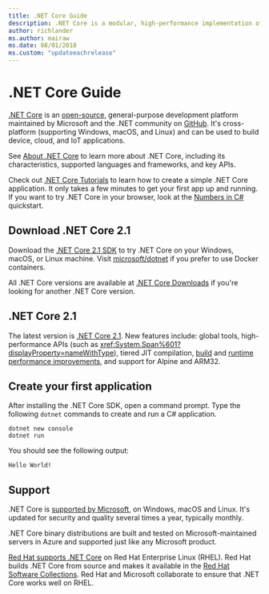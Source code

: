 ```yaml
---
title: .NET Core Guide
description: .NET Core is a modular, high-performance implementation of .NET for creating Windows, Linux, and Mac apps. Learn about .NET Core to get started.
author: richlander
ms.author: mairaw
ms.date: 08/01/2018
ms.custom: "updateeachrelease"
---
```

# .NET Core Guide

[.NET Core](about.md) is an [open-source](https://github.com/dotnet/coreclr/blob/master/LICENSE.TXT), general-purpose development platform maintained by Microsoft and the .NET community on [GitHub](https://github.com/dotnet/core). It's cross-platform (supporting Windows, macOS, and Linux) and can be used to build device, cloud, and IoT applications.

See [About .NET Core](about.md) to learn more about .NET Core, including its characteristics, supported languages and frameworks, and key APIs.

Check out [.NET Core Tutorials](tutorials/index.md) to learn how to create a simple .NET Core application. It only takes a few minutes to get your first app up and running. If you want to try .NET Core in your browser, look at the [Numbers in C#](../csharp/quick-starts/numbers-in-csharp.yml) quickstart.

## Download .NET Core 2.1

Download the [.NET Core  2.1 SDK](https://www.microsoft.com/net/download) to try .NET Core on your Windows, macOS, or Linux machine. Visit [microsoft/dotnet](https://hub.docker.com/r/microsoft/dotnet/) if you prefer to use Docker containers.

All .NET Core versions are available at [.NET Core Downloads](https://www.microsoft.com/net/download/archives) if you're looking for another .NET Core version.

## .NET Core 2.1

The latest version is [.NET Core 2.1](whats-new/dotnet-core-2-1.md). New features include: global tools, high-performance APIs (such as <xref:System.Span%601?displayProperty=nameWithType>), tiered JIT compilation, [build](https://blogs.msdn.microsoft.com/dotnet/2018/05/30/announcing-net-core-2-1/) and [runtime performance improvements](https://blogs.msdn.microsoft.com/dotnet/2018/04/18/performance-improvements-in-net-core-2-1/), and support for Alpine and ARM32.

## Create your first application

After installing the .NET Core SDK, open a command prompt. Type the following `dotnet` commands to create and run a C# application.

```console
dotnet new console
dotnet run
```

You should see the following output:

```console
Hello World!
```

## Support

.NET Core is [supported by Microsoft](https://www.microsoft.com/net/support/policy), on Windows, macOS and Linux. It's updated for security and quality several times a year, typically monthly.

.NET Core binary distributions are built and tested on Microsoft-maintained servers in Azure and supported just like any Microsoft product.

[Red Hat supports .NET Core](http://redhatloves.net/) on Red Hat Enterprise Linux (RHEL). Red Hat builds .NET Core from source and makes it available in the [Red Hat Software Collections](https://developers.redhat.com/products/softwarecollections/overview/). Red Hat and Microsoft collaborate to ensure that .NET Core works well on RHEL.
